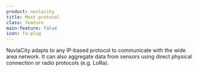 ```yaml
---
product: nuvlacity
title: Most protocol
class: feature
main-feature: false
icon: fa-plug
---
```


NuvlaCity adapts to any IP-based protocol to communicate with the wide area network. It can also aggregate data from sensors using direct physical connection or radio protocols (e.g. LoRa).
